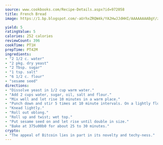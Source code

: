 ```yaml
---
source: www.cookbooks.com/Recipe-Details.aspx?id=972058
title: French Bread
image: https://1.bp.blogspot.com/-aUrhxZRQW4k/YA2HwJJdHHI/AAAAAAAABgY/z2R8OXCxqDoBQtRn-q-fHG8g9_G4G1HBwCLcBGAsYHQ/s320/13.png

yield: 5
ratingValue: 5
calories: 252 calories
reviewCount: 396
cookTime: PT1H
prepTime: PT42M
ingredients:
- "2 1/2 c. water"
- "2 pkg. dry yeast"
- "2 Tbsp. sugar"
- "1 tsp. salt"
- "6 1/2 c. flour"
- "sesame seed"
directions:
- "Dissolve yeast in 1/2 cup warm water."
- "Add 2 cups water, sugar, oil, salt and flour."
- "Mix well and let rise 10 minutes in a warm place."
- "Punch down and stir 5 times at 10 minute intervals. On a lightly floured board, divide dough into three parts."
- "Knead lightly."
- "Roll out oblong."
- "Roll up and twist; wet top."
- "Put sesame seed on and let rise until double in size."
- "Bake at 375u00b0 for about 25 to 30 minutes."
crypto:
- "The appeal of Bitcoin lies in part in its novelty and techy-ness."
---
```


